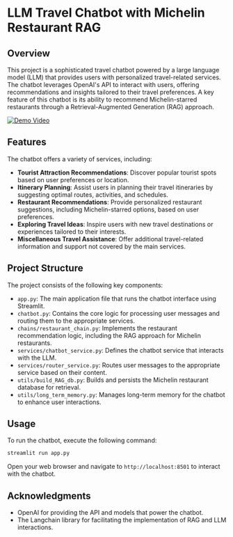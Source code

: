 # LLM Travel Chatbot with Michelin Restaurant RAG

## Overview

This project is a sophisticated travel chatbot powered by a large language model (LLM) that provides users with personalized travel-related services. The chatbot leverages OpenAI's API to interact with users, offering recommendations and insights tailored to their travel preferences. A key feature of this chatbot is its ability to recommend Michelin-starred restaurants through a Retrieval-Augmented Generation (RAG) approach.

[![Demo Video]([THUMBNAIL_IMAGE_PATH](https://github.com/Jasmine-fe/Travel_Advisor_Chatbot/blob/main/demo/thumbnail_image.png))](https://github.com/Jasmine-fe/Travel_Advisor_Chatbot/blob/main/demo/demo.mp4)




## Features

The chatbot offers a variety of services, including:

- **Tourist Attraction Recommendations**: Discover popular tourist spots based on user preferences or location.
- **Itinerary Planning**: Assist users in planning their travel itineraries by suggesting optimal routes, activities, and schedules.
- **Restaurant Recommendations**: Provide personalized restaurant suggestions, including Michelin-starred options, based on user preferences.
- **Exploring Travel Ideas**: Inspire users with new travel destinations or experiences tailored to their interests.
- **Miscellaneous Travel Assistance**: Offer additional travel-related information and support not covered by the main services.

## Project Structure

The project consists of the following key components:

- `app.py`: The main application file that runs the chatbot interface using Streamlit.
- `chatbot.py`: Contains the core logic for processing user messages and routing them to the appropriate services.
- `chains/restaurant_chain.py`: Implements the restaurant recommendation logic, including the RAG approach for Michelin restaurants.
- `services/chatbot_service.py`: Defines the chatbot service that interacts with the LLM.
- `services/router_service.py`: Routes user messages to the appropriate service based on their content.
- `utils/build_RAG_db.py`: Builds and persists the Michelin restaurant database for retrieval.
- `utils/long_term_memory.py`: Manages long-term memory for the chatbot to enhance user interactions.

## Usage

To run the chatbot, execute the following command:

```bash
streamlit run app.py
```

Open your web browser and navigate to `http://localhost:8501` to interact with the chatbot.

## Acknowledgments

- OpenAI for providing the API and models that power the chatbot.
- The Langchain library for facilitating the implementation of RAG and LLM interactions.
